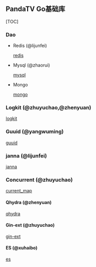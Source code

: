 ## PandaTV Go基础库
[TOC]

### Dao

- Redis (@lijunfei)

  [redis](/dao/redis)

- Mysql (@zhaorui)

  [mysql](/dao/mysql)

- Mongo

  [mongo](/log/mongo)

### Logkit (@zhuyuchao,@zhenyuan)

[logkit](/log)

### Guuid (@yangwuming)

[guuid](/id)

### janna (@lijunfei)

[janna](/janna)

### Concurrent (@zhuyuchao)

[current_map](/concurrent)

#### Qhydra (@zhenyuan)

[qhydra](/qhydra)

#### Gin-ext (@zhuyuchao)

[gin-ext](/http/gin-ext)

#### ES (@xuhaibo)
[es](/es)
